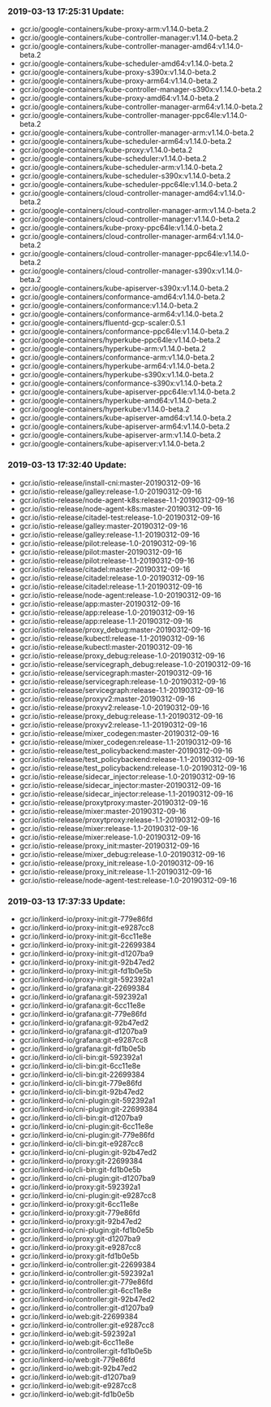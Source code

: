 ### 2019-03-13 17:25:31 Update:

- gcr.io/google-containers/kube-proxy-arm:v1.14.0-beta.2
- gcr.io/google-containers/kube-controller-manager:v1.14.0-beta.2
- gcr.io/google-containers/kube-controller-manager-amd64:v1.14.0-beta.2
- gcr.io/google-containers/kube-scheduler-amd64:v1.14.0-beta.2
- gcr.io/google-containers/kube-proxy-s390x:v1.14.0-beta.2
- gcr.io/google-containers/kube-proxy-arm64:v1.14.0-beta.2
- gcr.io/google-containers/kube-controller-manager-s390x:v1.14.0-beta.2
- gcr.io/google-containers/kube-proxy-amd64:v1.14.0-beta.2
- gcr.io/google-containers/kube-controller-manager-arm64:v1.14.0-beta.2
- gcr.io/google-containers/kube-controller-manager-ppc64le:v1.14.0-beta.2
- gcr.io/google-containers/kube-controller-manager-arm:v1.14.0-beta.2
- gcr.io/google-containers/kube-scheduler-arm64:v1.14.0-beta.2
- gcr.io/google-containers/kube-proxy:v1.14.0-beta.2
- gcr.io/google-containers/kube-scheduler:v1.14.0-beta.2
- gcr.io/google-containers/kube-scheduler-arm:v1.14.0-beta.2
- gcr.io/google-containers/kube-scheduler-s390x:v1.14.0-beta.2
- gcr.io/google-containers/kube-scheduler-ppc64le:v1.14.0-beta.2
- gcr.io/google-containers/cloud-controller-manager-amd64:v1.14.0-beta.2
- gcr.io/google-containers/cloud-controller-manager-arm:v1.14.0-beta.2
- gcr.io/google-containers/cloud-controller-manager:v1.14.0-beta.2
- gcr.io/google-containers/kube-proxy-ppc64le:v1.14.0-beta.2
- gcr.io/google-containers/cloud-controller-manager-arm64:v1.14.0-beta.2
- gcr.io/google-containers/cloud-controller-manager-ppc64le:v1.14.0-beta.2
- gcr.io/google-containers/cloud-controller-manager-s390x:v1.14.0-beta.2
- gcr.io/google-containers/kube-apiserver-s390x:v1.14.0-beta.2
- gcr.io/google-containers/conformance-amd64:v1.14.0-beta.2
- gcr.io/google-containers/conformance:v1.14.0-beta.2
- gcr.io/google-containers/conformance-arm64:v1.14.0-beta.2
- gcr.io/google-containers/fluentd-gcp-scaler:0.5.1
- gcr.io/google-containers/conformance-ppc64le:v1.14.0-beta.2
- gcr.io/google-containers/hyperkube-ppc64le:v1.14.0-beta.2
- gcr.io/google-containers/hyperkube-arm:v1.14.0-beta.2
- gcr.io/google-containers/conformance-arm:v1.14.0-beta.2
- gcr.io/google-containers/hyperkube-arm64:v1.14.0-beta.2
- gcr.io/google-containers/hyperkube-s390x:v1.14.0-beta.2
- gcr.io/google-containers/conformance-s390x:v1.14.0-beta.2
- gcr.io/google-containers/kube-apiserver-ppc64le:v1.14.0-beta.2
- gcr.io/google-containers/hyperkube-amd64:v1.14.0-beta.2
- gcr.io/google-containers/hyperkube:v1.14.0-beta.2
- gcr.io/google-containers/kube-apiserver-amd64:v1.14.0-beta.2
- gcr.io/google-containers/kube-apiserver-arm64:v1.14.0-beta.2
- gcr.io/google-containers/kube-apiserver-arm:v1.14.0-beta.2
- gcr.io/google-containers/kube-apiserver:v1.14.0-beta.2
### 2019-03-13 17:32:40 Update:

- gcr.io/istio-release/install-cni:master-20190312-09-16
- gcr.io/istio-release/galley:release-1.0-20190312-09-16
- gcr.io/istio-release/node-agent-k8s:release-1.1-20190312-09-16
- gcr.io/istio-release/node-agent-k8s:master-20190312-09-16
- gcr.io/istio-release/citadel-test:release-1.0-20190312-09-16
- gcr.io/istio-release/galley:master-20190312-09-16
- gcr.io/istio-release/galley:release-1.1-20190312-09-16
- gcr.io/istio-release/pilot:release-1.0-20190312-09-16
- gcr.io/istio-release/pilot:master-20190312-09-16
- gcr.io/istio-release/pilot:release-1.1-20190312-09-16
- gcr.io/istio-release/citadel:master-20190312-09-16
- gcr.io/istio-release/citadel:release-1.0-20190312-09-16
- gcr.io/istio-release/citadel:release-1.1-20190312-09-16
- gcr.io/istio-release/node-agent:release-1.0-20190312-09-16
- gcr.io/istio-release/app:master-20190312-09-16
- gcr.io/istio-release/app:release-1.0-20190312-09-16
- gcr.io/istio-release/app:release-1.1-20190312-09-16
- gcr.io/istio-release/proxy_debug:master-20190312-09-16
- gcr.io/istio-release/kubectl:release-1.1-20190312-09-16
- gcr.io/istio-release/kubectl:master-20190312-09-16
- gcr.io/istio-release/proxy_debug:release-1.0-20190312-09-16
- gcr.io/istio-release/servicegraph_debug:release-1.0-20190312-09-16
- gcr.io/istio-release/servicegraph:master-20190312-09-16
- gcr.io/istio-release/servicegraph:release-1.0-20190312-09-16
- gcr.io/istio-release/servicegraph:release-1.1-20190312-09-16
- gcr.io/istio-release/proxyv2:master-20190312-09-16
- gcr.io/istio-release/proxyv2:release-1.0-20190312-09-16
- gcr.io/istio-release/proxy_debug:release-1.1-20190312-09-16
- gcr.io/istio-release/proxyv2:release-1.1-20190312-09-16
- gcr.io/istio-release/mixer_codegen:master-20190312-09-16
- gcr.io/istio-release/mixer_codegen:release-1.1-20190312-09-16
- gcr.io/istio-release/test_policybackend:master-20190312-09-16
- gcr.io/istio-release/test_policybackend:release-1.1-20190312-09-16
- gcr.io/istio-release/test_policybackend:release-1.0-20190312-09-16
- gcr.io/istio-release/sidecar_injector:release-1.0-20190312-09-16
- gcr.io/istio-release/sidecar_injector:master-20190312-09-16
- gcr.io/istio-release/sidecar_injector:release-1.1-20190312-09-16
- gcr.io/istio-release/proxytproxy:master-20190312-09-16
- gcr.io/istio-release/mixer:master-20190312-09-16
- gcr.io/istio-release/proxytproxy:release-1.1-20190312-09-16
- gcr.io/istio-release/mixer:release-1.1-20190312-09-16
- gcr.io/istio-release/mixer:release-1.0-20190312-09-16
- gcr.io/istio-release/proxy_init:master-20190312-09-16
- gcr.io/istio-release/mixer_debug:release-1.0-20190312-09-16
- gcr.io/istio-release/proxy_init:release-1.0-20190312-09-16
- gcr.io/istio-release/proxy_init:release-1.1-20190312-09-16
- gcr.io/istio-release/node-agent-test:release-1.0-20190312-09-16
### 2019-03-13 17:37:33 Update:

- gcr.io/linkerd-io/proxy-init:git-779e86fd
- gcr.io/linkerd-io/proxy-init:git-e9287cc8
- gcr.io/linkerd-io/proxy-init:git-6cc11e8e
- gcr.io/linkerd-io/proxy-init:git-22699384
- gcr.io/linkerd-io/proxy-init:git-d1207ba9
- gcr.io/linkerd-io/proxy-init:git-92b47ed2
- gcr.io/linkerd-io/proxy-init:git-fd1b0e5b
- gcr.io/linkerd-io/proxy-init:git-592392a1
- gcr.io/linkerd-io/grafana:git-22699384
- gcr.io/linkerd-io/grafana:git-592392a1
- gcr.io/linkerd-io/grafana:git-6cc11e8e
- gcr.io/linkerd-io/grafana:git-779e86fd
- gcr.io/linkerd-io/grafana:git-92b47ed2
- gcr.io/linkerd-io/grafana:git-d1207ba9
- gcr.io/linkerd-io/grafana:git-e9287cc8
- gcr.io/linkerd-io/grafana:git-fd1b0e5b
- gcr.io/linkerd-io/cli-bin:git-592392a1
- gcr.io/linkerd-io/cli-bin:git-6cc11e8e
- gcr.io/linkerd-io/cli-bin:git-22699384
- gcr.io/linkerd-io/cli-bin:git-779e86fd
- gcr.io/linkerd-io/cli-bin:git-92b47ed2
- gcr.io/linkerd-io/cni-plugin:git-592392a1
- gcr.io/linkerd-io/cni-plugin:git-22699384
- gcr.io/linkerd-io/cli-bin:git-d1207ba9
- gcr.io/linkerd-io/cni-plugin:git-6cc11e8e
- gcr.io/linkerd-io/cni-plugin:git-779e86fd
- gcr.io/linkerd-io/cli-bin:git-e9287cc8
- gcr.io/linkerd-io/cni-plugin:git-92b47ed2
- gcr.io/linkerd-io/proxy:git-22699384
- gcr.io/linkerd-io/cli-bin:git-fd1b0e5b
- gcr.io/linkerd-io/cni-plugin:git-d1207ba9
- gcr.io/linkerd-io/proxy:git-592392a1
- gcr.io/linkerd-io/cni-plugin:git-e9287cc8
- gcr.io/linkerd-io/proxy:git-6cc11e8e
- gcr.io/linkerd-io/proxy:git-779e86fd
- gcr.io/linkerd-io/proxy:git-92b47ed2
- gcr.io/linkerd-io/cni-plugin:git-fd1b0e5b
- gcr.io/linkerd-io/proxy:git-d1207ba9
- gcr.io/linkerd-io/proxy:git-e9287cc8
- gcr.io/linkerd-io/proxy:git-fd1b0e5b
- gcr.io/linkerd-io/controller:git-22699384
- gcr.io/linkerd-io/controller:git-592392a1
- gcr.io/linkerd-io/controller:git-779e86fd
- gcr.io/linkerd-io/controller:git-6cc11e8e
- gcr.io/linkerd-io/controller:git-92b47ed2
- gcr.io/linkerd-io/controller:git-d1207ba9
- gcr.io/linkerd-io/web:git-22699384
- gcr.io/linkerd-io/controller:git-e9287cc8
- gcr.io/linkerd-io/web:git-592392a1
- gcr.io/linkerd-io/web:git-6cc11e8e
- gcr.io/linkerd-io/controller:git-fd1b0e5b
- gcr.io/linkerd-io/web:git-779e86fd
- gcr.io/linkerd-io/web:git-92b47ed2
- gcr.io/linkerd-io/web:git-d1207ba9
- gcr.io/linkerd-io/web:git-e9287cc8
- gcr.io/linkerd-io/web:git-fd1b0e5b
